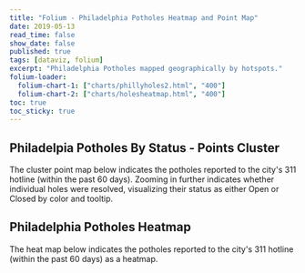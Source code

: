 ```yaml
---
title: "Folium - Philadelphia Potholes Heatmap and Point Map"
date: 2019-05-13
read_time: false
show_date: false
published: true
tags: [dataviz, folium]
excerpt: "Philadelphia Potholes mapped geographically by hotspots."
folium-loader:
  folium-chart-1: ["charts/phillyholes2.html", "400"]
  folium-chart-2: ["charts/holesheatmap.html", "400"]
toc: true
toc_sticky: true
---
```


## Philadelpia Potholes By Status - Points Cluster

The cluster point map below indicates the potholes reported to the city's 311 hotline (within the past 60 days). Zooming in further indicates whether individual holes were resolved, visualizing their status as either Open or Closed by color and tooltip.

<div id="folium-chart-1"></div>

## Philadelphia Potholes Heatmap

The heat map below indicates the potholes reported to the city's 311 hotline (within the past 60 days) as a heatmap.

<div id="folium-chart-2"></div>
